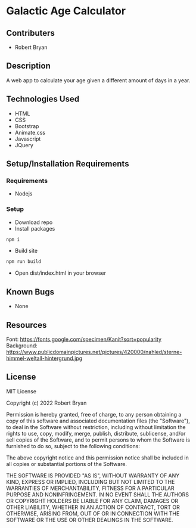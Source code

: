 # Galactic Age Calculator

## Contributers
* Robert Bryan

## Description
A web app to calculate your age given a different amount of days in a year.

## Technologies Used
* HTML
* CSS
* Bootstrap
* Animate.css
* Javascript
* JQuery

## Setup/Installation Requirements
### Requirements
* Nodejs

### Setup
* Download repo
* Install packages
```js
npm i
```
* Build site
```js
npm run build
```
* Open dist/index.html in your browser


## Known Bugs

* None

## Resources
Font: https://fonts.google.com/specimen/Kanit?sort=popularity
Background: https://www.publicdomainpictures.net/pictures/420000/nahled/sterne-himmel-weltall-hintergrund.jpg

## License

MIT License

Copyright (c) 2022 Robert Bryan

Permission is hereby granted, free of charge, to any person obtaining a copy of this software and associated documentation files (the "Software"), to deal in the Software without restriction, including without limitation the rights to use, copy, modify, merge, publish, distribute, sublicense, and/or sell copies of the Software, and to permit persons to whom the Software is furnished to do so, subject to the following conditions:

The above copyright notice and this permission notice shall be included in all copies or substantial portions of the Software.

THE SOFTWARE IS PROVIDED "AS IS", WITHOUT WARRANTY OF ANY KIND, EXPRESS OR IMPLIED, INCLUDING BUT NOT LIMITED TO THE WARRANTIES OF MERCHANTABILITY, FITNESS FOR A PARTICULAR PURPOSE AND NONINFRINGEMENT. IN NO EVENT SHALL THE AUTHORS OR COPYRIGHT HOLDERS BE LIABLE FOR ANY CLAIM, DAMAGES OR OTHER LIABILITY, WHETHER IN AN ACTION OF CONTRACT, TORT OR OTHERWISE, ARISING FROM, OUT OF OR IN CONNECTION WITH THE SOFTWARE OR THE USE OR OTHER DEALINGS IN THE SOFTWARE.